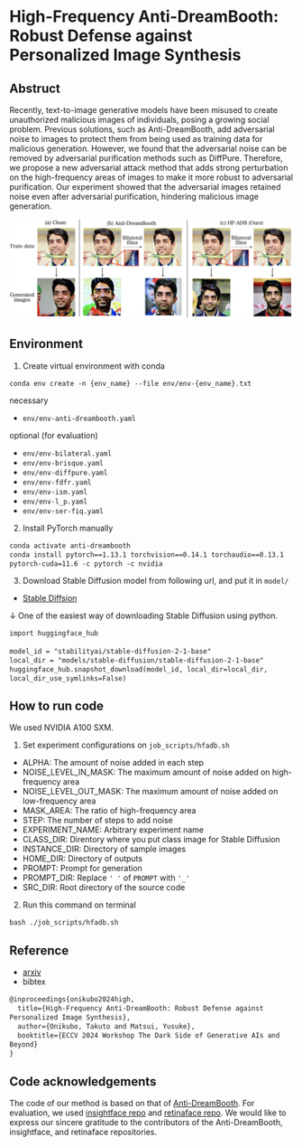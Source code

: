 # High-Frequency Anti-DreamBooth: Robust Defense against Personalized Image Synthesis


## Abstruct

Recently, text-to-image generative models have been misused to create unauthorized malicious images of individuals, posing a growing social problem.
  Previous solutions, such as Anti-DreamBooth, add adversarial noise to images to protect them from being used as training data for malicious generation.
  However, we found that the adversarial noise can be removed by adversarial purification methods such as DiffPure.
  Therefore, we propose a new adversarial attack method that adds strong perturbation on the high-frequency areas of images to make it more robust to adversarial purification.
  Our experiment showed that the adversarial images retained noise even after adversarial purification, hindering malicious image generation.

![Overview of out work](img/overview.png)

## Environment

1. Create virtual environment with conda

```
conda env create -n {env_name} --file env/env-{env_name}.txt
```

necessary
- `env/env-anti-dreambooth.yaml`

optional (for evaluation)
- `env/env-bilateral.yaml`
- `env/env-brisque.yaml`
- `env/env-diffpure.yaml`
- `env/env-fdfr.yaml`
- `env/env-ism.yaml`
- `env/env-l_p.yaml`
- `env/env-ser-fiq.yaml`

2. Install PyTorch manually

```
conda activate anti-dreambooth
conda install pytorch==1.13.1 torchvision==0.14.1 torchaudio==0.13.1 pytorch-cuda=11.6 -c pytorch -c nvidia
```

3. Download Stable Diffusion model from following url, and put it in `model/`

- [Stable Diffsion](https://huggingface.co/stabilityai/stable-diffusion-2-1)

↓ One of the easiest way of downloading Stable Diffusion using python.

```
import huggingface_hub
 
model_id = "stabilityai/stable-diffusion-2-1-base"
local_dir = "models/stable-diffusion/stable-diffusion-2-1-base"
huggingface_hub.snapshot_download(model_id, local_dir=local_dir, local_dir_use_symlinks=False)
```

## How to run code

We used NVIDIA A100 SXM.

1. Set experiment configurations on `job_scripts/hfadb.sh`

- ALPHA: The amount of noise added in each step
- NOISE_LEVEL_IN_MASK: The maximum amount of noise added on high-frequency area
- NOISE_LEVEL_OUT_MASK: The maximum amount of noise added on low-frequency area
- MASK_AREA: The ratio of high-frequency area
- STEP: The number of steps to add noise
- EXPERIMENT_NAME: Arbitrary experiment name
- CLASS_DIR: Direntory where you put class image for Stable Diffusion
- INSTANCE_DIR: Directory of sample images
- HOME_DIR: Directory of outputs
- PROMPT: Prompt for generation
- PROMPT_DIR: Replace `' '` of `PROMPT` with `'_'`
- SRC_DIR: Root directory of the source code

2. Run this command on terminal

```
bash ./job_scripts/hfadb.sh
```

## Reference
- [arxiv](https://arxiv.org/abs/2409.08167)
- bibtex
```
@inproceedings{onikubo2024high,
  title={High-Frequency Anti-DreamBooth: Robust Defense against Personalized Image Synthesis},
  author={Onikubo, Takuto and Matsui, Yusuke},
  booktitle={ECCV 2024 Workshop The Dark Side of Generative AIs and Beyond}
}
```

## Code acknowledgements

The code of our method is based on that of [Anti-DreamBooth](https://github.com/VinAIResearch/Anti-DreamBooth).
For evaluation, we used [insightface repo](https://github.com/deepinsight/insightface/) and [retinaface repo](https://github.com/serengil/retinaface).
We would like to express our sincere gratitude to the contributors of the Anti-DreamBooth, insightface, and retinaface repositories.